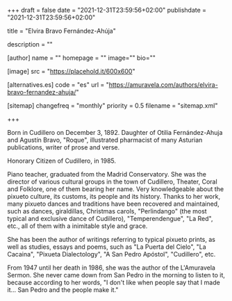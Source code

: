 +++
draft = false
date = "2021-12-31T23:59:56+02:00"
publishdate = "2021-12-31T23:59:56+02:00"

title = "Elvira Bravo Fernández-Ahúja"

description = ""

[author]
    name = ""
    homepage = ""
    image=""
    bio=""

[image]
    src = "https://placehold.it/600x600"

[alternatives.es]
    code = "es"
    url = "https://amuravela.com/authors/elvira-bravo-fernandez-ahuja/"

[sitemap]
  changefreq = "monthly"
  priority = 0.5
  filename = "sitemap.xml"

+++

Born in Cudillero on December 3, 1892. Daughter of Otilia Fernández-Ahuja and Agustín Bravo, "Roque", illustrated pharmacist of many Asturian publications, writer of prose and verse.

Honorary Citizen of Cudillero, in 1985.

Piano teacher, graduated from the Madrid Conservatory. She was the director of various cultural groups in the town of Cudillero, Theater, Coral and Folklore, one of them bearing her name. Very knowledgeable about the pixueto culture, its customs, its people and its history. Thanks to her work, many pixueto dances and traditions have been recovered and maintained, such as dances, giraldillas, Christmas carols, "Perlindango" (the most typical and exclusive dance of Cudillero), "Temperendengue", "La Red", etc., all of them with a inimitable style and grace.

She has been the author of writings referring to typical pixueto prints, as well as studies, essays and poems, such as "La Puerta del Cielo", "La Cacaina", "Pixueta Dialectology", "A San Pedro Apóstol", "Cudillero", etc.

From 1947 until her death in 1986, she was the author of the L'Amuravela Sermon. She never came down from San Pedro in the morning to listen to it, because according to her words, "I don't like when people say that I made it... San Pedro and the people make it."